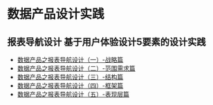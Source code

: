 # 数据产品设计实践
## 报表导航设计 基于用户体验设计5要素的设计实践
 * [数据产品之报表导航设计（一）-战略篇](https://github.com/linuxProber/Practice-of-data-product-design/tree/main)   
 * [数据产品之报表导航设计（二）-范围需求篇]()   
 * [数据产品之报表导航设计（三）-结构篇]()   
 * [数据产品之报表导航设计（四）-框架篇]()   
 * [数据产品之报表导航设计（五）-表现层篇]()   
